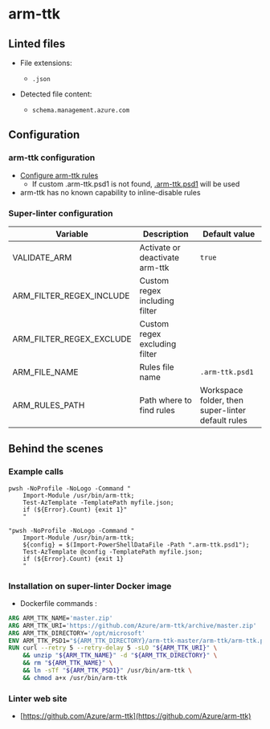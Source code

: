 <!-- markdownlint-disable MD033 MD041 -->
<!-- Generated by .automation/build.py, please do not update manually -->
# arm-ttk

## Linted files

- File extensions:
  - `.json`

- Detected file content:
  - `schema.management.azure.com`

## Configuration

### arm-ttk configuration

- [Configure arm-ttk rules](https://docs.microsoft.com/en-us/azure/azure-resource-manager/templates/test-toolkit#customize-tests)
  - If custom .arm-ttk.psd1 is not found, [.arm-ttk.psd1](https://github.com/nvuillam/super-linter/tree/POC_RefactorInPython/TEMPLATES/.arm-ttk.psd1) will be used
- arm-ttk has no known capability to inline-disable rules

### Super-linter configuration

| Variable | Description | Default value |
| ----------------- | -------------- | -------------- |
| VALIDATE_ARM | Activate or deactivate arm-ttk | `true` |
| ARM_FILTER_REGEX_INCLUDE | Custom regex including filter |  |
| ARM_FILTER_REGEX_EXCLUDE | Custom regex excluding filter |  |
| ARM_FILE_NAME | Rules file name | `.arm-ttk.psd1` |
| ARM_RULES_PATH | Path where to find rules | Workspace folder, then super-linter default rules |

## Behind the scenes

### Example calls

```shell
pwsh -NoProfile -NoLogo -Command "
    Import-Module /usr/bin/arm-ttk;
    Test-AzTemplate -TemplatePath myfile.json;
    if (${Error}.Count) {exit 1}"
    "

```

```shell
"pwsh -NoProfile -NoLogo -Command "
    Import-Module /usr/bin/arm-ttk;
    ${config} = $(Import-PowerShellDataFile -Path ".arm-ttk.psd1");
    Test-AzTemplate @config -TemplatePath myfile.json;
    if (${Error}.Count) {exit 1}
    "

```


### Installation on super-linter Docker image

- Dockerfile commands :
```dockerfile
ARG ARM_TTK_NAME='master.zip'
ARG ARM_TTK_URI='https://github.com/Azure/arm-ttk/archive/master.zip'
ARG ARM_TTK_DIRECTORY='/opt/microsoft'
ENV ARM_TTK_PSD1="${ARM_TTK_DIRECTORY}/arm-ttk-master/arm-ttk/arm-ttk.psd1"
RUN curl --retry 5 --retry-delay 5 -sLO "${ARM_TTK_URI}" \
    && unzip "${ARM_TTK_NAME}" -d "${ARM_TTK_DIRECTORY}" \
    && rm "${ARM_TTK_NAME}" \
    && ln -sTf "${ARM_TTK_PSD1}" /usr/bin/arm-ttk \
    && chmod a+x /usr/bin/arm-ttk
```


### Linter web site
- [https://github.com/Azure/arm-ttk](https://github.com/Azure/arm-ttk)

